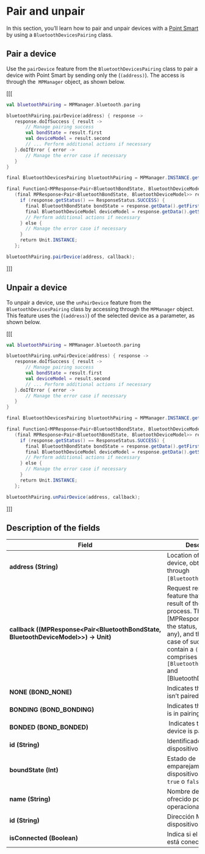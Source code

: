 # Pair and unpair

In this section, you’ll learn how to pair and unpair devices with a [Point Smart](/developers/en/docs/mp-point/landing) by using a `BluetoothDevicesPairing` class.

## Pair a device

Use the `pairDevice` feature from the `BluetoothDevicesPairing` class to pair a device with Point Smart by sending only the (`(address)`). The access is through the  `MPManager` object, as shown below.

[[[
```kotlin
val bluetoothPairing = MPManager.bluetooth.paring

bluetoothPairing.pairDevice(address) { response ->
   response.doIfSuccess { result ->
       // Manage pairing success
       val bondState = result.first
       val deviceModel = result.second
       // ... Perform additional actions if necessary 
   }.doIfError { error ->
       // Manage the error case if necessary
   }
}
```
```java
final BluetoothDevicesPairing bluetoothPairing = MPManager.INSTANCE.getBluetooth().getParing();

final Function1<MPResponse<Pair<BluetoothBondState, BluetoothDeviceModel>>, Unit> callback =
   (final MPResponse<Pair<BluetoothBondState, BluetoothDeviceModel>> response) -> {
     if (response.getStatus() == ResponseStatus.SUCCESS) {
       final BluetoothBondState bondState = response.getData().getFirst();
       final BluetoothDeviceModel deviceModel = response.getData().getSecond();
       // Perform additional actions if necessary 
     } else {
       // Manage the error case if necessary
     }
     return Unit.INSTANCE;
   };

bluetoothPairing.pairDevice(address, callback);
```
]]]

## Unpair a device

To unpair a device, use the `unPairDevice` feature from the `BluetoothDevicesPairing` class by accessing through the `MPManager` object. This feature uses the (`(address)`) of the selected device as a parameter, as shown below.

[[[
```kotlin
val bluetoothPairing = MPManager.bluetooth.paring

bluetoothPairing.unPairDevice(address) { response ->
   response.doIfSuccess { result ->
       // Manage pairing success
       val bondState = result.first
       val deviceModel = result.second
       // ... Perform additional actions if necessary
   }.doIfError { error ->
       // Manage the error case if necessary
   }
}
```
```java
final BluetoothDevicesPairing bluetoothPairing = MPManager.INSTANCE.getBluetooth().getParing();

final Function1<MPResponse<Pair<BluetoothBondState, BluetoothDeviceModel>>, Unit> callback =
   (final MPResponse<Pair<BluetoothBondState, BluetoothDeviceModel>> response) -> {
     if (response.getStatus() == ResponseStatus.SUCCESS) {
       final BluetoothBondState bondState = response.getData().getFirst();
       final BluetoothDeviceModel deviceModel = response.getData().getSecond();
       // Perform additional actions if necessary
     } else {
       // Manage the error case if necessary
     }
     return Unit.INSTANCE;
   };

bluetoothPairing.unPairDevice(address, callback);
```
]]]

## Description of the fields

|Field|Description|
|---|---|
|**address (String)**| Location of the selected device, obtained through `[BluetoothDeviceModel]`.|
|**callback ((MPResponse<Pair<BluetoothBondState, BluetoothDeviceModel>>) -> Unit)**| Request response feature that provides the result of the pairing process. The [MPResponse] includes the status, the error (if any), and the details in case of success, which contain a `(Pair)` that comprises `[BluetoothBondState]` and [BluetoothDeviceModel].|
|**NONE (BOND_NONE)**| Indicates that the device isn’t paired.|
|**BONDING (BOND_BONDING)**| Indicates that the device is in pairing process. |
|**BONDED (BOND_BONDED)**| Indicates that the device is paired.|
|**id (String)**| Identificador del dispositivo.|
|**boundState (Int)**| Estado de emparejamiento del dispositivo. Puede ser `true` o `false`.|
|**name (String)**| Nombre del dispositivo ofrecido por el sistema operacional.|
|**id (String)**| Dirección MAC del dispositivo.|
|**isConnected (Boolean)**| Indica si el dispositivo está conectado.|
